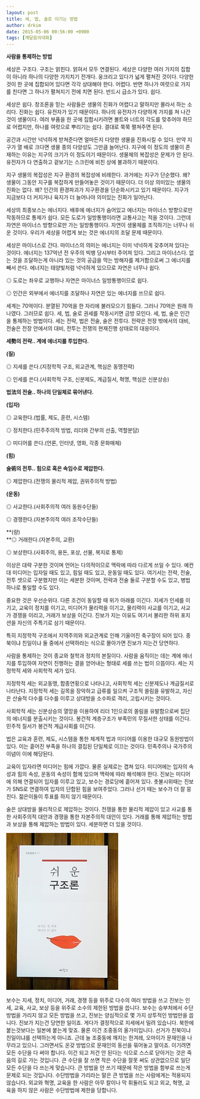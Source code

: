 ```yaml
---
layout: post
title: 세, 법, 술로 이기는 방법
author: drkim
date: 2015-05-06 00:56:00 +0900
tags: [깨달음의대화]
---
```

 
 
 
  
**사람을 통제하는 방법**

  


세상은 구조다. 구조는 얽힌다. 얽혀서 모두 연결된다. 세상은 다양한 여러 가지의 집합이 아니라 하나의 다양한 가지치기 전개다. 웅크리고 있다가 넓게 펼쳐진 것이다. 다양한 것이 한 곳에 집합되어 있다면 각각 상대해야 한다. 어렵다. 반면 하나가 여럿으로 가지를 친다면 그 하나가 펼쳐지기 전에 치면 된다. 반드시 급소가 있다. 쉽다. 

  


세상은 쉽다. 창조론을 믿는 사람들은 생물의 진화가 어렵다고 말하지만 몰라서 하는 소리다. 진화는 쉽다. 유전자가 있기 때문이다. 하나의 유전자가 다양하게 가지를 쳐 나간 것이 생물이다. 여러 부품을 한 곳에 집합시키려면 볼트와 너트의 각도를 맞추어야 하므로 어렵지만, 하나를 여럿으로 뿌리기는 쉽다. 결대로 쭉쭉 펼쳐주면 된다.

  


공간과 시간만 넉넉하게 받쳐준다면 얼마든지 다양한 생물을 진화시킬 수 있다. 만약 지구가 열 배로 크다면 생물 종의 다양성도 그만큼 늘어난다. 지구에 이 정도의 생물이 존재하는 이유는 지구의 크기가 이 정도이기 때문이다. 생물체의 복잡성은 문제가 안 된다. 유전자가 다 연출하고 겉보기는 스크린에 비친 상에 불과하기 때문이다.

  


지구 생물의 복잡성은 지구 환경의 복잡성에 비례한다. 과거에는 지구가 단순했다. 왜? 생물이 그동안 지구를 복잡하게 만들어놓은 것이기 때문이다. 더 이상 의미있는 생물의 진화는 없다. 왜? 인간의 환경파괴가 지구환경을 단순화시키고 있기 때문이다. 지구가 지금보다 더 커지거나 육지가 더 늘어나야 의미있는 진화가 일어난다.

  


세상의 최종보스는 에너지다. 배후에 에너지가 숨어있고 에너지는 마이너스 방향으로만 작동하므로 통제가 쉽다. 모든 도로가 일방통행이라면 교통사고는 적을 것이다. 그런데 자연은 마이너스 방향으로만 가는 일방통행이다. 자연이 생물체를 조직하기는 너무나 쉬운 것이다. 우리가 세상을 어렵게 보는 것은 에너지의 조달 문제 때문이다.

  


세상은 마이너스로 간다. 마이너스의 의미는 에너지는 이미 넉넉하게 갖추어져 있다는 것이다. 에너지는 137억년 전 우주의 빅뱅 당시부터 주어져 있다. 그리고 마이너스다. 없는 것을 조달하는게 아니라 있는 것의 공급을 막는 방해자를 제거함으로써 그 에너지를 빼서 쓴다. 에너지는 태양빛처럼 넉넉하게 있으므로 자연은 너무나 쉽다.

  


◎ 도로는 좌우로 교행하나 자연은 마이너스 일방통행이므로 쉽다. 
  
◎ 인간은 외부에서 에너지를 조달하나 자연은 있는 에너지를 쓰므로 쉽다.

  


세계는 70억이다. 분열된 70억을 한 자리에 불러모으기 힘들다. 그러나 70억은 원래 하나였다. 그러므로 쉽다. 세, 법, 술로 권세를 작동시키면 금방 모인다. 세, 법, 술은 인간을 통제하는 방법이다. 세는 전략, 법은 전술, 술은 전투다. 전략은 전장 밖에서의 대비, 전술은 전장 안에서의 대비, 전투는 전쟁의 현재진행 상태로의 대응이다. 

  



**세勢의 전략.. 계에 에너지를 투입한다.**

 **(질)**

◎ 지세를 쓴다.(지정학적 구조, 외교관계, 핵심은 동맹전략) 
  
◎ 인세를 쓴다.(사회학적 구조, 신분제도, 계급질서, 혁명, 핵심은 신분상승) 

  


**법法의 전술.. 하나의 단일체로 묶어낸다.**

 **(입자)**
  
◎ 교육한다.(법률, 제도, 훈련, 시스템) 
  
◎ 정치한다.(민주주의적 방법, 리더와 간부의 선출, 역할분담) 
  
◎ 미디어를 쓴다.(언론, 인터넷, 영화, 각종 문화매체) 

  


**(힘)**
  
**술術의 전투.. 힘으로 혹은 속임수로 제압한다.**
  
◎ 제압한다.(전쟁의 물리적 제압, 권위주의적 방법) 

  



**(운동)**
  
◎ 사교한다.(사회주의적 여러 동원수단들) 
  
◎ 경쟁한다.(자본주의적 여러 조작수단들) 

  



**(량)  
**◎ 거래한다.(자본주의, 교환) 
  
◎ 보상한다.(사회주의, 용돈, 포상, 선물, 복지로 통제) 

  


이상은 대략 구분한 것이며 언어는 다의적이므로 맥락에 따라 다르게 쓰일 수 있다. 예컨대 미디어는 입자일 때도 있고, 힘일 때도 있고, 운동일 때도 있다. 여기서는 전략, 전술, 전투 셋으로 구분했지만 이는 세분한 것이며, 전략과 전술 둘로 구분할 수도 있고, 병법 하나로 통일할 수도 있다. 

  


중요한 것은 우선순위다. 다른 조건이 동일할 때 위가 아래를 이긴다. 지세가 인세를 이기고, 교육이 정치를 이기고, 미디어가 물리력을 이기고, 물리력이 사교를 이기고, 사교가 경쟁을 이리고, 거래가 보상을 이긴다. 진보가 지는 이유도 여기서 불리한 하위 포지션을 자신의 주특기로 삼기 때문이다. 

  


특히 지정학적 구조에서 지역주의와 외교관계로 인해 기울어진 축구장이 되어 있다. 종북이냐 친일이냐 둘 중에서 선택하라는 식으로 몰아가면 진보가 지는건 당연하다. 

  


사람을 통제하는 것이 종교와 철학과 정치의 본질이다. 사람을 움직이는 데는 계에 에너지를 투입하여 자연이 진행하는 결을 얻어내는 형태로 세를 쓰는 법이 으뜸이다. 세는 지정학적 세와 사회학적 세가 있다. 

  


지정학적 세는 외교동맹, 합종연횡으로 나타나고, 사회학적 세는 신분제도나 계급질서로 나타난다. 지정학적 세는 길목을 장악하고 급류를 일으켜 구조적 쏠림을 유발하고, 자신은 산술적 다수를 다수를 이루고 상대방을 소수파로 격리, 고립시키는 것이다. 

  


사회학적 세는 신분상승의 열망을 이용하여 리더 1인으로의 쏠림을 유발함으로써 집단의 에너지를 분출시키는 것이다. 봉건적 계층구조가 부족민의 무질서한 상태를 이긴다. 민주적 질서가 봉건적 계급사회를 이긴다. 

  


법은 교육과 훈련, 제도, 시스템을 통한 체계적 법과 미디어를 이용한 대규모 동원방법이 있다. 이는 흩어진 부족을 하나의 결집된 단일체로 이끄는 것이다. 민족주의나 국가주의 이념이 이에 해당된다.

  


교육이 입자라면 미디어는 힘에 가깝다. 물론 실제로는 겹쳐 있다. 미디어에는 입자의 속성과 힘의 속성, 운동의 속성이 함께 있으며 맥락에 따라 해석해야 한다. 진보는 미디어에 의해 연결되어 입자를 이루고 있고, 보수는 경로당에 흩어져 있다. 촛불시위때는 진보가 SNS로 연결하여 입자의 단합된 힘을 보여주었다. 그러나 선거 때는 보수가 더 잘 뭉친다. 젊은이들이 투표를 하지 않기 때문이다. 

  


술은 상대방을 물리적으로 제압하는 것이다. 전쟁을 통한 물리적 제압이 있고 사교를 통한 사회주의적 대안과 경쟁을 통한 자본주의적 대안이 있다. 거래를 통해 제압하는 방법과 보상을 통해 제압하는 방법이 있다. 세분하면 더 있을 것이다. 

  


![](/files/attach/images/198/886/587/DSC01488.JPG)

  


보수는 지세, 정치, 미디어, 거래, 경쟁 등을 위주로 다수의 여러 방법을 쓰고 진보는 인세, 교육, 사교, 보상 등을 위주로 소수의 제한된 방법을 씁니다. 보수는 승부처에서 수단 방법을 가리지 않고 모든 방법을 쓰고, 진보는 양심적으로 몇 가지 상투적인 방법만을 씁니다. 진보가 지는건 당연한 일이죠. 게다가 결정적으로 지세에서 밀려 있습니다. 북한에 붙는것보다는 일본에 붙는게 맞죠. 물론 이건 조중동의 올가미입니다. 선거가 친북이냐 친일이냐를 선택하는게 아니죠. 근데 늘 조중동에 깨지는 한겨레, 오마이가 문재인을 나무라고 있으니. 그러면서도 온갖 방법으로 문재인의 동선을 묶어놓고 말이죠. 이기려면 모든 수단을 다 써야 합니다. 이건 되고 저건 안 된다는 식으로 스스로 닫아거는 것은 죽음의 길로 가는 것입니다. 큰 수단을 잘 쓰면 작은 수단을 잘못 써도 상관없으므로 일단 모든 수단을 다 쓰는게 맞습니다. 큰 방법을 안 쓰기 때문에 작은 방법을 함부로 쓰는게 문제로 되는 것입니다. 수단방법을 가리라는 말은 큰 방법을 쓰는 사람에게는 적용되지 않습니다. 외교와 혁명, 교육을 한 사람은 아무 칼이나 막 휘둘러도 되고 외교, 혁명, 교육을 하지 않은 사람은 수단방법에 제한을 당합니다.